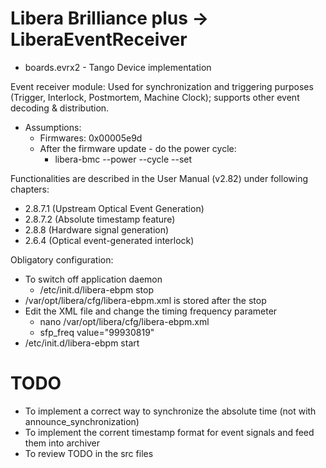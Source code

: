 # Libera Brilliance plus -> LiberaEventReceiver
* boards.evrx2  -  Tango Device implementation

Event receiver module: Used for synchronization and triggering purposes (Trigger, Interlock, Postmortem, Machine Clock); supports other event decoding & distribution.

* Assumptions:
  * Firmwares: 0x00005e9d
  * After the firmware update - do the power cycle:
    * libera-bmc --power --cycle --set

Functionalities are described in the User Manual (v2.82) under following chapters:

* 2.8.7.1 (Upstream Optical Event Generation)
* 2.8.7.2 (Absolute timestamp feature)
* 2.8.8 (Hardware signal generation)
* 2.6.4 (Optical event-generated interlock)

Obligatory configuration:

* To switch off application daemon
  * /etc/init.d/libera-ebpm stop
* /var/opt/libera/cfg/libera-ebpm.xml   is stored after the stop
* Edit the XML file and change the timing frequency parameter
  * nano /var/opt/libera/cfg/libera-ebpm.xml
  * sfp_freq value="99930819"
* /etc/init.d/libera-ebpm start

# TODO
* To implement a correct way to synchronize the absolute time (not with announce_synchronization)
* To implement the corrent timestamp format for event signals and feed them into archiver
* To review TODO in the src files
